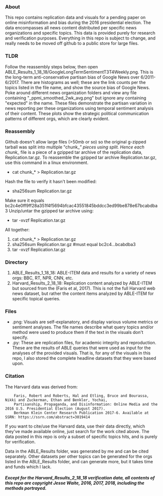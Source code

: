 ### About
This repo contains replication data and visuals for a pending paper on online misinformation and bias during the 2016 presidential election. The data encompasses all news content distributed per specific news organizations and specific topics. This data is provided purely for research and verification purposes. Everything in this repo is subject to change, and really needs to be moved off github to a public store for large files.

### TLDR
Follow the reassembly steps below, then open ABLE_Results_1_18_18/GoogleLongTermSentimentT3T4Weekly.png. This is the long-term anti-conservative partisan bias of Google News over 6/2011-6/2017. There are histograms as well; these are the link counts per the topics listed in the file name, and show the source bias of Google News.
Poke around different news organization folders and view any file containing "_ppmi_smoothed_2wk_avg.png" but ignore any containing "expected" in the name. These files demonstrate the partisan variation in news reporting per these organizations using temporal sentiment analysis of their content. These plots show the strategic political communication patterns of different orgs, which are clearly evident.

### Reassembly
Github doesn't allow large files (>50mb or so) so the original g-zipped tarball was split into multiple "chunk_*" pieces using split. Hence each chunk_* file is a piece of a gzipped tar archive of the replication data, Replication.tar.gz.
To reassemble the gzipped tar archive Replication.tar.gz, use this command in a linux environment.
* cat chunk_* > Replication.tar.gz

Hash the file to verify it hasn't been modified:
* sha256sum Replication.tar.gz

Make sure it equals bc2c4e0ff9ff28a351f4f5694bfcac43551845bddcc3ed99be878e67bcabdba3
Unzip/untar the gzipped tar archive using:
* tar -xvzf Replication.tar.gz

All together:
1. cat chunk_* > Replication.tar.gz
2. sha256sum Replication.tar.gz  #must equal bc2c4...bcabdba3
3. tar -xvzf Replication.tar.gz

### Directory
1. ABLE_Results_1_18_18: ABLE-ITEM data and results for a variety of news orgs: BBC, RT, NPR, CNN, etc.
2. Harvard_Results_2_18_18: Replication content analyzed by ABLE-ITEM but sourced from the (Faris et al, 2017). This is not the full Harvard web news dataset, but rather the content items analyzed by ABLE-ITEM for specific topical queries.

### Files
* .png: Visuals are self-explanatory, and display various volume metrics or sentiment analyses. The file names describe what query topics and/or method were used to produce them if the text in the visuals don't specify.
* .py: These are replication files, for academic integrity and reproduction. These are the results of ABLE queries that were used as input for the analyses of the provided visuals. That is, for any of the visuals in this repo, I also stored the complete headline datasets that they were based upon.

### Citation
The Harvard data was derived from:
	
		Faris, Robert and Roberts, Hal and Etling, Bruce and Bourassa, Nikki and Zuckerman, Ethan and Benkler, Yochai, 
		Partisanship, Propaganda, and Disinformation: Online Media and the 2016 U.S. Presidential Election (August 2017).
		Berkman Klein Center Research Publication 2017-6. Available at SSRN: https://ssrn.com/abstract=3019414 

If you want to cite/use the Harvard data, use their data directly, which they've made available online, just search for the work cited above. The data posted in this repo is only a subset of specific topics hits, and is purely for verification.

Data in the ABLE_Results folder, was generated by me and can be cited separately. Other datasets per other topics can be generated for the orgs listed in the ABLE_Results folder, and can generate more, but it takes time and funds which I lack.

##### Except for the Harvard_Results_2_18_18 verification data, all contents of this repo are copyright Jesse Waite, 2016, 2017, 2018, including the methods portrayed.
